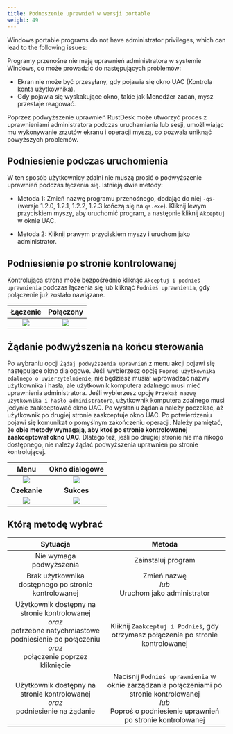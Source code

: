 ```yaml
---
title: Podnoszenie uprawnień w wersji portable
weight: 49
---
```


Windows portable programs do not have administrator privileges, which can lead to the following issues:

Programy przenośne nie mają uprawnień administratora w systemie Windows, co może prowadzić do następujących problemów:

- Ekran nie może być przesyłany, gdy pojawia się okno UAC (Kontrola konta użytkownika).
- Gdy pojawia się wyskakujące okno, takie jak Menedżer zadań, mysz przestaje reagować.

Poprzez podwyższenie uprawnień RustDesk może utworzyć proces z uprawnieniami administratora podczas uruchamiania lub sesji, umożliwiając mu wykonywanie zrzutów ekranu i operacji myszą, co pozwala uniknąć powyższych problemów.

## Podniesienie podczas uruchomienia

W ten sposób użytkownicy zdalni nie muszą prosić o podwyższenie uprawnień podczas łączenia się. Istnieją dwie metody:

* Metoda 1: Zmień nazwę programu przenośnego, dodając do niej `-qs-` (wersje 1.2.0, 1.2.1, 1.2.2, 1.2.3 kończą się na `qs.exe`). Kliknij lewym przyciskiem myszy, aby uruchomić program, a następnie kliknij `Akceptuj` w oknie UAC.

* Metoda 2: Kliknij prawym przyciskiem myszy i uruchom jako administrator.

## Podniesienie po stronie kontrolowanej

Kontrolująca strona może bezpośrednio kliknąć `Akceptuj i podnieś uprawnienia` podczas łączenia się lub kliknąć `Podnieś uprawnienia`, gdy połączenie już zostało nawiązane.

| Łączenie | Połączony |
| :---: | :---: |
| ![](/docs/en/client/windows/windows-portable-elevation/images/cm_unauth.jpg) | ![](/docs/en/client/windows/windows-portable-elevation/images/cm_auth.jpg) |

## Żądanie podwyższenia na końcu sterowania

Po wybraniu opcji `Żądaj podwyższenia uprawnień` z menu akcji pojawi się następujące okno dialogowe. Jeśli wybierzesz opcję `Poproś użytkownika zdalnego o uwierzytelnienie`, nie będziesz musiał wprowadzać nazwy użytkownika i hasła, ale użytkownik komputera zdalnego musi mieć uprawnienia administratora. Jeśli wybierzesz opcję `Przekaż nazwę użytkownika i hasło administratora`, użytkownik komputera zdalnego musi jedynie zaakceptować okno UAC. Po wysłaniu żądania należy poczekać, aż użytkownik po drugiej stronie zaakceptuje okno UAC. Po potwierdzeniu pojawi się komunikat o pomyślnym zakończeniu operacji. Należy pamiętać, że **obie metody wymagają, aby ktoś po stronie kontrolowanej zaakceptował okno UAC**. Dlatego też, jeśli po drugiej stronie nie ma nikogo dostępnego, nie należy żądać podwyższenia uprawnień po stronie kontrolującej.

| Menu | Okno dialogowe |
| :---: | :---: |
| ![](/docs/en/client/windows/windows-portable-elevation/images/menu.png) | ![](/docs/en/client/windows/windows-portable-elevation/images/dialog.png) |
| **Czekanie** | **Sukces** |
| ![](/docs/en/client/windows/windows-portable-elevation/images/wait.png) | ![](/docs/en/client/windows/windows-portable-elevation/images/success.png) |

## Którą metodę wybrać

| Sytuacja | Metoda |
| :---: | :---: |
| Nie wymaga podwyższenia | Zainstaluj program |
| Brak użytkownika dostępnego po stronie kontrolowanej | Zmień nazwę<br/>*lub*<br/> Uruchom jako administrator |
| Użytkownik dostępny na stronie kontrolowanej <br/>*oraz*<br/> potrzebne natychmiastowe podniesienie po połączeniu <br/>*oraz*<br/> połączenie poprzez kliknięcie | Kliknij `Zaakceptuj i Podnieś`, gdy otrzymasz połączenie po stronie kontrolowanej |
| Użytkownik dostępny na stronie kontrolowanej <br/>*oraz*<br/> podniesienie na żądanie | Naciśnij `Podnieś uprawnienia` w oknie zarządzania połączeniami po stronie kontrolowanej <br/>*lub*<br/> Poproś o podniesienie uprawnień po stronie kontrolowanej |
